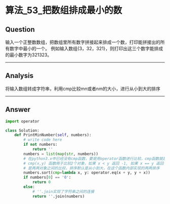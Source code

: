 # 算法_53_把数组排成最小的数


## Question
输入一个正整数数组，把数组里所有数字拼接起来排成一个数，打印能拼接出的所有数字中最小的一个。
例如输入数组{3，32，321}，则打印出这三个数字能排成的最小数字为321323。

----

## Analysis
将输入数组转成字符串，利用cmp比较mn或者nm的大小，进行从小到大的排序

----

## Answer
```python
import operator

class Solution:
    def PrintMinNumber(self, numbers):
        # write code here
        if not numbers:
            return ''
        numbers = list(map(str, numbers))
        # 在python3.x中已经没有cmp函数，要是用operator函数进行比较，cmp函数就是比较输入两个字符串之间大小的数字
        # cmp(x,y) 函数用于比较2个对象，如果 x < y 返回 -1, 如果 x == y 返回 0, 如果 x > y 返回 1。
        # 是两两对象之间的比较，排序默认是从小到大，在这个函数内部实现的两两排序
        numbers.sort(cmp=lambda x, y: operator.eq(x + y, y + x))
        if numbers[0] == '0':
            return 0
        else:
            # ''.join实现了字符串之间的连接
            return ''.join(numbers)
```